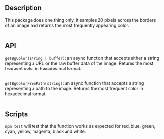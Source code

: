 ## Description

This package does one thing only, it samples 20 pixels across the borders of an image and returns the most frequently appearing color.
<br/><br/>

## API

`getBgColor(string | buffer)`: an async function that accepts either a string representing a URL or the raw buffer data of the image. Returns the most frequent color in hexadecimal format.
<br/><br/>

`getBgColorFromPath(string)`: an async function that accepts a string representing a path to the image. Returns the most frequent color in hexadecimal format.
<br/><br/>

## Scripts

`npm test` will test that the function works as expected for red, blue, green, cyan, yellow, magenta, black and white.
<br/><br/>
